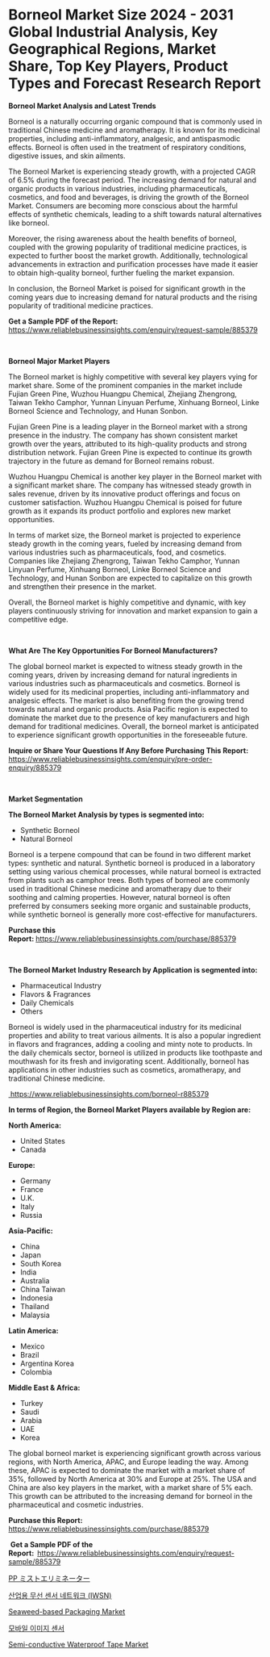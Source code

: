 <p><h1>Borneol Market Size 2024 - 2031 Global Industrial Analysis, Key Geographical Regions, Market Share, Top Key Players, Product Types and Forecast Research Report</h1></p><p><strong>Borneol Market Analysis and Latest Trends</strong></p>
<p><p>Borneol is a naturally occurring organic compound that is commonly used in traditional Chinese medicine and aromatherapy. It is known for its medicinal properties, including anti-inflammatory, analgesic, and antispasmodic effects. Borneol is often used in the treatment of respiratory conditions, digestive issues, and skin ailments.</p><p>The Borneol Market is experiencing steady growth, with a projected CAGR of 6.5% during the forecast period. The increasing demand for natural and organic products in various industries, including pharmaceuticals, cosmetics, and food and beverages, is driving the growth of the Borneol Market. Consumers are becoming more conscious about the harmful effects of synthetic chemicals, leading to a shift towards natural alternatives like borneol.</p><p>Moreover, the rising awareness about the health benefits of borneol, coupled with the growing popularity of traditional medicine practices, is expected to further boost the market growth. Additionally, technological advancements in extraction and purification processes have made it easier to obtain high-quality borneol, further fueling the market expansion.</p><p>In conclusion, the Borneol Market is poised for significant growth in the coming years due to increasing demand for natural products and the rising popularity of traditional medicine practices.</p></p>
<p><strong>Get a Sample PDF of the Report:&nbsp;</strong> <a href="https://www.reliablebusinessinsights.com/enquiry/request-sample/885379">https://www.reliablebusinessinsights.com/enquiry/request-sample/885379</a></p>
<p>&nbsp;</p>
<p><strong>Borneol Major Market Players</strong></p>
<p><p>The Borneol market is highly competitive with several key players vying for market share. Some of the prominent companies in the market include Fujian Green Pine, Wuzhou Huangpu Chemical, Zhejiang Zhengrong, Taiwan Tekho Camphor, Yunnan Linyuan Perfume, Xinhuang Borneol, Linke Borneol Science and Technology, and Hunan Sonbon.</p><p>Fujian Green Pine is a leading player in the Borneol market with a strong presence in the industry. The company has shown consistent market growth over the years, attributed to its high-quality products and strong distribution network. Fujian Green Pine is expected to continue its growth trajectory in the future as demand for Borneol remains robust.</p><p>Wuzhou Huangpu Chemical is another key player in the Borneol market with a significant market share. The company has witnessed steady growth in sales revenue, driven by its innovative product offerings and focus on customer satisfaction. Wuzhou Huangpu Chemical is poised for future growth as it expands its product portfolio and explores new market opportunities.</p><p>In terms of market size, the Borneol market is projected to experience steady growth in the coming years, fueled by increasing demand from various industries such as pharmaceuticals, food, and cosmetics. Companies like Zhejiang Zhengrong, Taiwan Tekho Camphor, Yunnan Linyuan Perfume, Xinhuang Borneol, Linke Borneol Science and Technology, and Hunan Sonbon are expected to capitalize on this growth and strengthen their presence in the market.</p><p>Overall, the Borneol market is highly competitive and dynamic, with key players continuously striving for innovation and market expansion to gain a competitive edge.</p></p>
<p>&nbsp;</p>
<p><strong>What Are The Key Opportunities For Borneol Manufacturers?</strong></p>
<p><p>The global borneol market is expected to witness steady growth in the coming years, driven by increasing demand for natural ingredients in various industries such as pharmaceuticals and cosmetics. Borneol is widely used for its medicinal properties, including anti-inflammatory and analgesic effects. The market is also benefiting from the growing trend towards natural and organic products. Asia Pacific region is expected to dominate the market due to the presence of key manufacturers and high demand for traditional medicines. Overall, the borneol market is anticipated to experience significant growth opportunities in the foreseeable future.</p></p>
<p><strong>Inquire or Share Your Questions If Any Before Purchasing This Report:</strong> <a href="https://www.reliablebusinessinsights.com/enquiry/pre-order-enquiry/885379">https://www.reliablebusinessinsights.com/enquiry/pre-order-enquiry/885379</a></p>
<p>&nbsp;</p>
<p><strong>Market Segmentation</strong></p>
<p><strong>The Borneol Market Analysis by types is segmented into:</strong></p>
<p><ul><li>Synthetic Borneol</li><li>Natural Borneol</li></ul></p>
<p><p>Borneol is a terpene compound that can be found in two different market types: synthetic and natural. Synthetic borneol is produced in a laboratory setting using various chemical processes, while natural borneol is extracted from plants such as camphor trees. Both types of borneol are commonly used in traditional Chinese medicine and aromatherapy due to their soothing and calming properties. However, natural borneol is often preferred by consumers seeking more organic and sustainable products, while synthetic borneol is generally more cost-effective for manufacturers.</p></p>
<p><strong>Purchase this Report:&nbsp;</strong><a href="https://www.reliablebusinessinsights.com/purchase/885379">https://www.reliablebusinessinsights.com/purchase/885379</a></p>
<p>&nbsp;</p>
<p><strong>The Borneol Market Industry Research by Application is segmented into:</strong></p>
<p><ul><li>Pharmaceutical Industry</li><li>Flavors & Fragrances</li><li>Daily Chemicals</li><li>Others</li></ul></p>
<p><p>Borneol is widely used in the pharmaceutical industry for its medicinal properties and ability to treat various ailments. It is also a popular ingredient in flavors and fragrances, adding a cooling and minty note to products. In the daily chemicals sector, borneol is utilized in products like toothpaste and mouthwash for its fresh and invigorating scent. Additionally, borneol has applications in other industries such as cosmetics, aromatherapy, and traditional Chinese medicine.</p></p>
<p><a href="https://www.reliablebusinessinsights.com/borneol-r885379">&nbsp;https://www.reliablebusinessinsights.com/borneol-r885379</a></p>
<p><strong>In terms of Region, the Borneol Market Players available by Region are:</strong></p>
<p>
    <p> <strong> North America: </strong>
        <ul>
            <li>United States</li>
            <li>Canada</li>
        </ul>
        </p> 
    <p> <strong> Europe: </strong>
        <ul>
            <li>Germany</li>
            <li>France</li>
            <li>U.K.</li>
            <li>Italy</li>
            <li>Russia</li>
        </ul>
        </p> 
    <p> <strong> Asia-Pacific: </strong>
        <ul>
            <li>China</li>
            <li>Japan</li>
            <li>South Korea</li>
            <li>India</li>
            <li>Australia</li>
            <li>China Taiwan</li>
            <li>Indonesia</li>
            <li>Thailand</li>
            <li>Malaysia</li>
        </ul>
        </p> 
    <p> <strong> Latin America: </strong>
        <ul>
            <li>Mexico</li>
            <li>Brazil</li>
            <li>Argentina Korea</li>
            <li>Colombia</li>
        </ul>
        </p> 
    <p> <strong> Middle East & Africa: </strong>
        <ul>
            <li>Turkey</li>
            <li>Saudi</li>
            <li>Arabia</li>
            <li>UAE</li>
            <li>Korea</li>
        </ul>
    </p>
    </p>
<p><p>The global borneol market is experiencing significant growth across various regions, with North America, APAC, and Europe leading the way. Among these, APAC is expected to dominate the market with a market share of 35%, followed by North America at 30% and Europe at 25%. The USA and China are also key players in the market, with a market share of 5% each. This growth can be attributed to the increasing demand for borneol in the pharmaceutical and cosmetic industries.</p></p>
<p><strong>Purchase this Report: </strong><a href="https://www.reliablebusinessinsights.com/purchase/885379">https://www.reliablebusinessinsights.com/purchase/885379</a></p>
<p>&nbsp;<strong>Get a Sample PDF of the Report:&nbsp;&nbsp;</strong><a href="https://www.reliablebusinessinsights.com/enquiry/request-sample/885379">https://www.reliablebusinessinsights.com/enquiry/request-sample/885379</a></p>
<p><strong></strong></p>
<p><p><a href="https://medium.com/@rylanaufman56456/pp%E3%83%9F%E3%82%B9%E3%83%88%E3%82%A8%E3%83%AA%E3%83%9F%E3%83%8D%E3%83%BC%E3%82%BF%E3%83%BC%E3%81%AE%E5%B8%82%E5%A0%B4%E3%82%B7%E3%82%A7%E3%82%A2%E3%81%AE%E9%80%B2%E5%8C%96%E3%81%A8%E5%B8%82%E5%A0%B4%E6%88%90%E9%95%B7%E5%8B%95%E5%90%912024%E5%B9%B4%E3%81%8B%E3%82%892031%E5%B9%B4%E3%81%BE%E3%81%A7-059a0d091cb8">PP ミストエリミネーター</a></p><p><a href="https://github.com/admichael111/Market-Research-Report-List-1/blob/main/5288215128587.md">산업용 무선 센서 네트워크 (IWSN)</a></p><p><a href="https://www.linkedin.com/pulse/global-seaweed-based-packaging-market-size-expected-experience-sfppe">Seaweed-based Packaging Market</a></p><p><a href="https://medium.com/@ieremiapadurariu20221/%EB%AA%A8%EB%B0%94%EC%9D%BC-%EC%9D%B4%EB%AF%B8%EC%A7%80-%EC%84%BC%EC%84%9C-%EC%8B%9C%EC%9E%A5-%EC%A1%B0%EC%82%AC-%EB%B3%B4%EA%B3%A0%EC%84%9C-2024%EB%85%84%EB%B6%80%ED%84%B0-2031%EB%85%84%EA%B9%8C%EC%A7%80%EC%9D%98-%EC%97%AD%EC%82%AC%EC%99%80-%EC%98%88%EC%B8%A1-766563327797">모바일 이미지 센서</a></p><p><a href="https://www.linkedin.com/pulse/semi-conductive-waterproof-tape-market-global-regional-v1bpe">Semi-conductive Waterproof Tape Market</a></p></p>